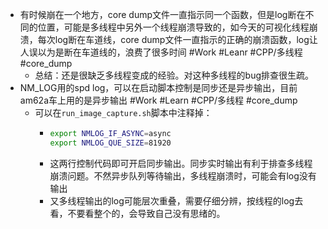 - 有时候崩在一个地方，core dump文件一直指示同一个函数，但是log断在不同的位置，可能是多线程中另外一个线程崩溃导致的，如今天的可视化线程崩溃，每次log断在车道线，core dump文件一直指示的正确的崩溃函数，log让人误以为是断在车道线的，浪费了很多时间 #Work #Leanr #CPP/多线程 #core_dump
	- 总结：还是很缺乏多线程变成的经验。对这种多线程的bug排查很生疏。
- NM_LOG用的spd log，可以在启动脚本控制是同步还是异步输出，目前am62a车上用的是异步输出 #Work #Learn #CPP/多线程 #core_dump
	- 可以在`run_image_capture.sh`脚本中注释掉：
		- ```sh
		  export NMLOG_IF_ASYNC=async
		  export NMLOG_QUE_SIZE=81920
		  ```
		- 这两行控制代码即可开启同步输出。同步实时输出有利于排查多线程崩溃问题。不然异步队列等待输出，多线程崩溃时，可能会有log没有输出
		- 又多线程输出的log可能层次重叠，需要仔细分辨，按线程的log去看，不要看整个的，会导致自己没有思绪的。